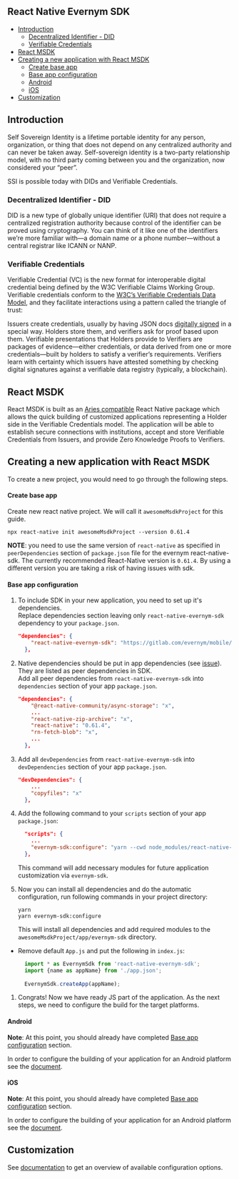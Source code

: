 ## React Native Evernym SDK

* [Introduction](#introduction)
  * [Decentralized Identifier - DID](#decentralized-identifier---did)
  * [Verifiable Credentials](#verifiable-credentials)
* [React MSDK](#react-msdk)
* [Creating a new application with React MSDK](#creating-a-new-application-with-react-msdk)
  * [Create base app](#create-base-app)
  * [Base app configuration](#base-app-configuration)
  * [Android](#android)
  * [iOS](#ios)
* [Customization](#customization)

## Introduction

Self Sovereign Identity is a lifetime portable identity for any person, organization, or thing that does not depend on any centralized authority and can never be taken away. Self-sovereign identity is a two-party relationship model, with no third party coming between you and the organization, now considered your “peer”.

SSI is possible today with DIDs and Verifiable Credentials.

### Decentralized Identifier - DID
DID is a new type of globally unique identifier (URI) that does not require a centralized registration authority because control of the identifier can be proved using cryptography. You can think of it like one of the identifiers we’re more familiar with—a domain name or a phone number—without a central registrar like ICANN or NANP.

### Verifiable Credentials
Verifiable Credential (VC) is the new format for interoperable digital credential being defined by the W3C Verifiable Claims Working Group. Verifiable credentials conform to the [W3C’s Verifiable Credentials Data Model](https://www.w3.org/TR/vc-data-model/), and they facilitate interactions using a pattern called the triangle of trust:

Issuers create credentials, usually by having JSON docs [digitally signed](https://en.wikipedia.org/wiki/Digital_signature) in a special way. Holders store them, and verifiers ask for proof based upon them. Verifiable presentations that Holders provide to Verifiers are packages of evidence—either credentials, or data derived from one or more credentials—built by holders to satisfy a verifier’s requirements. Verifiers learn with certainty which issuers have attested something by checking digital signatures against a verifiable data registry (typically, a blockchain).

## React MSDK
React MSDK is built as an [Aries compatible](https://www.hyperledger.org/projects/aries) React Native package which allows the quick building of customized applications representing a Holder side in the Verifiable Credentials model.
The application will be able to establish secure connections with institutions, accept and store Verifiable Credentials from Issuers, and provide Zero Knowledge Proofs to Verifiers.

## Creating a new application with React MSDK

To create a new project, you would need to go through the following steps.

#### Create base app
Create new react native project. We will call it `awesomeMsdkProject` for this guide.
```shell
npx react-native init awesomeMsdkProject --version 0.61.4
```

**NOTE**: you need to use the same version of `react-native` as specified in `peerDependencies` section of `package.json` file for the evernym react-native-sdk.
The currently recommended React-Native version is `0.61.4`.
By using a different version you are taking a risk of having issues with sdk.

#### Base app configuration

1. To include SDK in your new application, you need to set up it's dependencies.  
Replace dependencies section leaving only `react-native-evernym-sdk` dependency to your `package.json`.

    ```json
    "dependencies": {
        "react-native-evernym-sdk": "https://gitlab.com/evernym/mobile/react-native-evernym-sdk.git",
      },
    ```
   
1. Native dependencies should be put in app dependencies (see [issue](https://github.com/react-native-community/cli/issues/870)). They are listed as peer dependencies in SDK.  
Add all peer dependencies from `react-native-evernym-sdk` into `dependencies` section of your app `package.json`.

    ```json
    "dependencies": {
        "@react-native-community/async-storage": "x",
        ...
        "react-native-zip-archive": "x",
        "react-native": "0.61.4",
        "rn-fetch-blob": "x",
        ...
      },
    ```

1. Add all `devDependencies` from `react-native-evernym-sdk` into `devDependencies` section of your app `package.json`.

    ```json
    "devDependencies": {
        ...
        "copyfiles": "x"
      },
    ```

1. Add the following command to your `scripts` section of your app `package.json`:

    ```json
      "scripts": {
        ...
        "evernym-sdk:configure": "yarn --cwd node_modules/react-native-evernym-sdk run configure"
      },
    ```

    This command will add necessary modules for future application customization via `evernym-sdk`.

1. Now you can install all dependencies and do the automatic configuration, run following commands in your project directory:
    ```shell
    yarn
    yarn evernym-sdk:configure
    ```

    This will install all dependencies and add required modules to the `awesomeMsdkProject/app/evernym-sdk` directory.

* Remove default `App.js` and put the following in `index.js`: 
  ```javascript
    import * as EvernymSdk from 'react-native-evernym-sdk';
    import {name as appName} from './app.json';
    
    EvernymSdk.createApp(appName);
  ```
  
1. Congrats! Now we have ready JS part of the application. As the next steps, we need to configure the build for the target platforms.

#### Android

**Note**: At this point, you should already have completed [Base app configuration](#base-app-configuration) section.

In order to configure the building of your application for an Android platform see the [document](./docs/Build-Android.md).

#### iOS

**Note**: At this point, you should already have completed [Base app configuration](#base-app-configuration) section.

In order to configure the building of your application for an Android platform see the [document](./docs/Build-iOS.md).

## Customization

See [documentation](docs/Customization.md) to get an overview of available configuration options.

